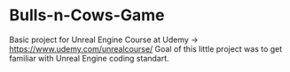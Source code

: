 # Bulls-n-Cows-Game

Basic project for Unreal Engine Course at Udemy -> https://www.udemy.com/unrealcourse/
Goal of this little project was to get familiar with Unreal Engine coding standart.
